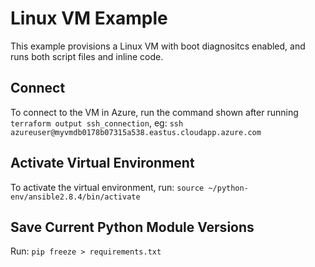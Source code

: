 # Linux VM Example

This example provisions a Linux VM with boot diagnositcs enabled, and runs both script files and inline code.

## Connect

To connect to the VM in Azure, run the command shown after running `terraform output ssh_connection`,
eg: `ssh azureuser@myvmdb0178b07315a538.eastus.cloudapp.azure.com`

## Activate Virtual Environment

To activate the virtual environment, run: `source ~/python-env/ansible2.8.4/bin/activate`

## Save Current Python Module Versions

Run: `pip freeze > requirements.txt`
